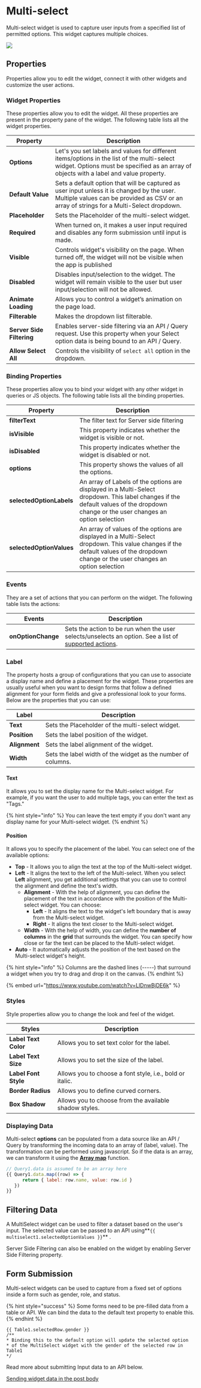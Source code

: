 # Multi-select

Multi-select widget is used to capture user inputs from a specified list of permitted options. This widget captures multiple choices.

![](../../.gitbook/assets/multiselect.png)

## Properties

Properties allow you to edit the widget, connect it with other widgets and customize the user actions.

### Widget Properties

These properties allow you to edit the widget. All these properties are present in the property pane of the widget. The following table lists all the widget properties.

|  Property                 | Description                                                                                                                                                                            |
| ------------------------- | -------------------------------------------------------------------------------------------------------------------------------------------------------------------------------------- |
| **Options**               | Let's you set labels and values for different items/options in the list of the multi-select widget. Options must be specified as an array of objects with a label and value property.  |
| **Default Value**         | Sets a default option that will be captured as user input unless it is changed by the user. Multiple values can be provided as CSV or an array of strings for a Multi-Select dropdown. |
| **Placeholder**           | Sets the Placeholder of the multi-select widget.                                                                                                                                       |
| **Required**              | When turned on, it makes a user input required and disables any form submission until input is made.                                                                                   |
| **Visible**               | Controls widget's visibility on the page. When turned off, the widget will not be visible when the app is published                                                                    |
| **Disabled**              | Disables input/selection to the widget. The widget will remain visible to the user but user input/selection will not be allowed.                                                       |
| **Animate Loading**       | Allows you to control a widget’s animation on the page load.                                                                                                                           |
| **Filterable**            | Makes the dropdown list filterable.                                                                                                                                                    |
| **Server Side Filtering** | Enables server-side filtering via an API / Query request. Use this property when your Select option data is being bound to an API / Query.                                             |
| **Allow Select All**      | Controls the visibility of `select all` option in the dropdown.                                                                                                                        |

### Binding Properties

These properties allow you to bind your widget with any other widget in queries or JS objects. The following table lists all the binding properties.

|  Property                | Description                                                                                                                                                                         |   |
| ------------------------ | ----------------------------------------------------------------------------------------------------------------------------------------------------------------------------------- | - |
| **filterText**           | The filter text for Server side filtering                                                                                                                                           |   |
| **isVisible**            | This property indicates whether the widget is visible or not.                                                                                                                       |   |
| **isDisabled**           | This property indicates whether the widget is disabled or not.                                                                                                                      |   |
| **options**              | This property shows the values of all the options.                                                                                                                                  |   |
| **selectedOptionLabels** | An array of Labels of the options are displayed in a Multi-Select dropdown. This label changes if the default values of the dropdown change or the user changes an option selection |   |
| **selectedOptionValues** | An array of values of the options are displayed in a Multi-Select dropdown. This value changes if the default values of the dropdown change or the user changes an option selection |   |

### Events

They are a set of actions that you can perform on the widget. The following table lists the actions:

| Events             | Description                                                                                                                                                                       |   |
| ------------------ | --------------------------------------------------------------------------------------------------------------------------------------------------------------------------------- | - |
| **onOptionChange** | Sets the action to be run when the user selects/unselects an option. See a list of [supported actions](https://docs.appsmith.com/core-concepts/writing-code/appsmith-framework).  |   |

### Label

The property hosts a group of configurations that you can use to associate a display name and define a placement for the widget. These properties are usually useful when you want to design forms that follow a defined alignment for your form fields and give a professional look to your forms. Below are the properties that you can use:

| Label         | Description                                                  |
| ------------- | ------------------------------------------------------------ |
| **Text**      | Sets the Placeholder of the multi-select widget.             |
| **Position**  | Sets the label position of the widget.                       |
| **Alignment** | Sets the label alignment of the widget.                      |
| **Width**     | Sets the label width of the widget as the number of columns. |

#### **Text**

It allows you to set the display name for the Multi-select widget. For example, if you want the user to add multiple tags, you can enter the text as "Tags."

{% hint style="info" %}
You can leave the text empty if you don't want any display name for your Multi-select widget.
{% endhint %}

#### **Position**

It allows you to specify the placement of the label. You can select one of the available options:

* **Top** - It allows you to align the text at the top of the Multi-select widget.
* **Left** - It aligns the text to the left of the Multi-select. When you select **Left** alignment, you get additional settings that you can use to control the alignment and define the text's width.
  * **Alignment** - With the help of alignment, you can define the placement of the text in accordance with the position of the Multi-select widget. You can choose:
    * **Left** - It aligns the text to the widget's left boundary that is away from the Multi-select widget.
    * **Right** - It aligns the text closer to the Multi-select widget.
  * **Width** - With the help of width, you can define the **number of columns** in the **grid** that surrounds the widget. You can specify how close or far the text can be placed to the Multi-select widget.
* **Auto** - It automatically adjusts the position of the text based on the Multi-select widget's height.

{% hint style="info" %}
Columns are the dashed lines (-----) that surround a widget when you try to drag and drop it on the canvas.
{% endhint %}

{% embed url="https://www.youtube.com/watch?v=LlDnwBjDE6k" %}

### Styles

Style properties allow you to change the look and feel of the widget.

| Styles               | Description                                               |   |
| -------------------- | --------------------------------------------------------- | - |
| **Label Text Color** | Allows you to set text color for the label.               |   |
| **Label Text Size**  | Allows you to set the size of the label.                  |   |
| **Label Font Style** | Allows you to choose a font style, i.e., bold or italic.  |   |
| **Border Radius**    | Allows you to define curved corners.                      |   |
| **Box Shadow**       | Allows you to choose from the available shadow styles.    |   |

### Displaying Data

Multi-select **options** can be populated from a data source like an API / Query by transforming the incoming data to an array of (label, value). The transformation can be performed using javascript. So if the data is an array, we can transform it using the [**Array map**](https://developer.mozilla.org/en-US/docs/Web/JavaScript/Reference/Global\_Objects/TypedArray/map) function.&#x20;

```javascript
// Query1.data is assumed to be an array here
{{ Query1.data.map((row) => { 
      return { label: row.name, value: row.id } 
   }) 
}}
```

## Filtering Data

A MultiSelect widget can be used to filter a dataset based on the user's input. The selected value can be passed to an API using\*\*`{{ multiselect1.selectedOptionValues }}`\*\* .

Server Side Filtering can also be enabled on the widget by enabling Server Side Filtering property.

## **Form Submission**

Multi-select widgets can be used to capture from a fixed set of options inside a form such as gender, role, and status.

{% hint style="success" %}
Some forms need to be pre-filled data from a table or API. We can bind the data to the default text property to enable this.
{% endhint %}

```
{{ Table1.selectedRow.gender }}
/**
* Binding this to the default option will update the selected option 
* of the MultiSelect widget with the gender of the selected row in Table1
*/
```

Read more about submitting Input data to an API below.

[Sending widget data in the post body](multiselect.md)

